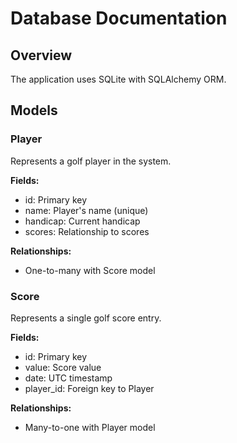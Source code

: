# Database Documentation

## Overview
The application uses SQLite with SQLAlchemy ORM.

## Models

### Player
Represents a golf player in the system.

**Fields:**
- id: Primary key
- name: Player's name (unique)
- handicap: Current handicap
- scores: Relationship to scores

**Relationships:**
- One-to-many with Score model

### Score
Represents a single golf score entry.

**Fields:**
- id: Primary key
- value: Score value
- date: UTC timestamp
- player_id: Foreign key to Player

**Relationships:**
- Many-to-one with Player model
